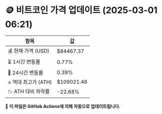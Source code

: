 # 🪙 비트코인 가격 업데이트 (2025-03-01 06:21)

| 항목                | 값 |
|--------------------|----------------|
| 💰 현재 가격 (USD) | $84467.37 |
| ⏳ 1시간 변동률    | 0.77% |
| 📆 24시간 변동률   | 0.39% |
| 🔝 역대 최고가 (ATH) | $109021.48 |
| 📉 ATH 대비 하락률 | -22.68% |

🔄 **이 파일은 GitHub Actions에 의해 자동으로 업데이트됩니다.**
